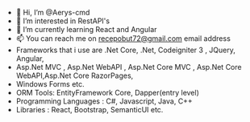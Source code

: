 - 👋 Hi, I’m @Aerys-cmd
- 👀 I’m interested in RestAPI's
- 🌱 I’m currently learning React and Angular
- 📫 You can reach me on recepobut72@gmail.com email address 
- Frameworks that i use are .Net Core, .Net, Codeigniter 3 , JQuery, Angular,
-  Asp.Net MVC , Asp.Net WebAPI , Asp.Net Core MVC , Asp.Net Core WebAPI,Asp.Net Core RazorPages,
-  Windows Forms etc.
-  ORM Tools: EntityFramework Core, Dapper(entry level)
-  Programming Languages : C#, Javascript, Java, C++
-  Libraries : React, Bootstrap, SemanticUI etc.

